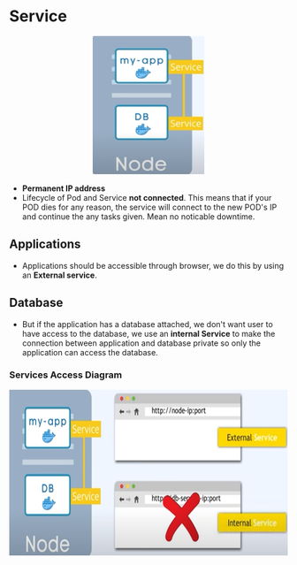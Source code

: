 # Service

<p align="center">
    <img src="../k8s-images\service.jpg" height="250px"/>
</p>

- __Permanent IP address__
- Lifecycle of Pod and Service __not connected__. This means that if your POD dies for any reason, the service will connect to the new POD's IP and continue the any tasks given. Mean no noticable downtime.


## Applications

- Applications should be accessible through browser, we do this by using an __External service__.

## Database
- But if the application has a database attached, we don't want user to have access to the database, we use an __internal Service__ to make the connection between application and database private so only the application can access the database.

### Services Access Diagram

<p align="center">
    <img src="../k8s-images/services-in-out.jpg" height="300px"/>
</p>